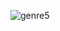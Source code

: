 ![genre5](https://user-images.githubusercontent.com/98634205/177039616-68a5e608-1228-42cd-9aa4-145ab546c871.jpg)
